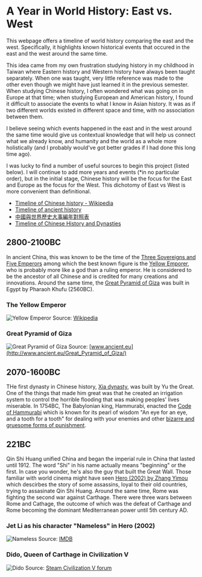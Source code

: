 # A Year in World History: East vs. West

This webpage offers a timeline of world history comparing the east and the west. Specifically, it highlights known historical events that occured in the east and the west around the same time.

This idea came from my own frustration studying history in my childhood in Taiwan where Eastern history and Western history have always been taught separately. When one was taught, very little reference was made to the other even though we might have just learned it in the previous semester. When studying Chinese history, I often wondered what was going on in Europe at that time; when studying European and American history, I found it difficult to associate the events to what I know in Asian history. It was as if two different worlds existed in different space and time, with no association between them.

I believe seeing which events happened in the east and in the west around the same time would give us contextual knowledge that will help us connect what we already know, and humanity and the world as a whole more holistically (and I probably would've got better grades if I had done this long time ago).

I was lucky to find a number of useful sources to begin this project (listed below). I will continue to add more years and events (*in no particular order), but in the initial stage, Chinese history will be the focus for the East and Europe as the focus for the West. This dichotomy of East vs West is more convenient than definitional.

- [Timeline of Chinese history - Wikipedia](https://en.wikipedia.org/wik1.i/Timeline_of_Chinese_history)
- [Timeline of ancient history](https://en.wikipedia.org/wiki/Timeline_of_ancient_history)
- [中國與世界歷史大事編年對照表](https://wechatinchina.com/thread-38973-1-1.html)
- [Timeline of Chinese History and Dynasties](http://afe.easia.columbia.edu/timelines/china_timeline.htm)

## 2800-2100BC
In ancient China, this was known to be the time of the [Three Sovereigns and Five Emperors](https://en.wikipedia.org/wiki/Three_Sovereigns_and_Five_Emperors) among which the best known figure is the [Yellow Emporer](https://en.wikipedia.org/wiki/Yellow_Emperor), who is probably more like a god than a ruling emperor. He is considered to be the ancestor of all Chinese and is credited for many creations and innovations. Around the same time, the [Great Pyramid of Giza](https://en.wikipedia.org/wiki/Great_Pyramid_of_Giza) was built in Egypt by Pharaoh Khufu (2560BC).
### The Yellow Emperor
![Yellow Emperor](https://upload.wikimedia.org/wikipedia/commons/3/33/Yellow_Emperor.jpg)
Source: [Wikipedia](https://en.wikipedia.org/wiki/Yellow_Emperor)
### Great Pyramid of Giza
![Great Pyramid of Giza](http://www.ancient.eu/uploads/images/display-5687.jpg)
Source: [www.ancient.eu](http://www.ancient.eu/Great_Pyramid_of_Giza/)

## 2070-1600BC
THe first dynasty in Chinese history, [Xia dynasty](https://en.wikipedia.org/wiki/Xia_dynasty), was built by Yu the Great. One of the things that made him great was that he created an irrigation system to control the horrible flooding that was making peoples' lives miserable. In 1754BC, The Babylonian king, Hammurabi, enacted the [Code of Hammurabi](https://en.wikipedia.org/wiki/Code_of_Hammurabi) which is known for its pearl of wisdom "An eye for an eye, and a tooth for a tooth" for dealing with your enemies and other [bizarre and gruesome forms of punishment](http://www.history.com/news/history-lists/8-things-you-may-not-know-about-hammurabis-code).

## 221BC
Qin Shi Huang unified China and began the imperial rule in China that lasted until 1912. The word "Shi" in his name actually means "beginning" or the first. In case you wonder, he's also the guy that built the Great Wall. Those familiar with world cinema might have seen [Hero (2002) by Zhang Yimou](http://www.imdb.com/title/tt0299977/) which descirbes the story of some assassins, loyal to their old countries, trying to assasinate Qin Shi Huang. Around the same time, Rome was fighting the second war against Carthage. There were three wars between Rome and Cathage, the outcome of which was the defeat of Carthage and Rome becoming the dominant Mediterranean power until 5th century AD.
### Jet Li as his character "Nameless" in Hero (2002)
![Nameless](https://images-na.ssl-images-amazon.com/images/M/MV5BMTc1ODM4NTY0MF5BMl5BanBnXkFtZTYwMTYwNTc3._V1_.jpg)
Source: [IMDB](http://www.imdb.com/title/tt0299977/)
### Dido, Queen of Carthage in Civilization V
![Dido](https://steamuserimages-a.akamaihd.net/ugc/3318337467276162110/9A55F2F91D97DFF4CE56DB519C759E6C1964624E/?interpolation=lanczos-none&output-format=jpeg&output-quality=95&fit=inside|637:358&composite-to%3D%2A%2C%2A%7C637%3A358&background-color=black)
Source: [Steam Civilization V forum](https://steamcommunity.com/sharedfiles/filedetails/?l=german&id=264154749)

